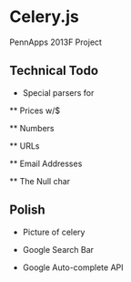 # Celery.js

PennApps 2013F Project

## Technical Todo

* Special parsers for

** Prices w/$

** Numbers

** URLs

** Email Addresses

** The Null char

## Polish

* Picture of celery

* Google Search Bar

* Google Auto-complete API
